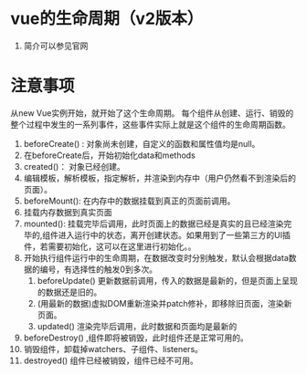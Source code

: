 # vue的生命周期（v2版本）
1. 简介可以参见官网
   
# 注意事项
从new Vue实例开始，就开始了这个生命周期。
每个组件从创建、运行、销毁的整个过程中发生的一系列事件，这些事件实际上就是这个组件的生命周期函数。
1. beforeCreate() : 对象尚未创建，自定义的函数和属性值均是null。
2. 在beforeCreate后，开始初始化data和methods
3. created()： 对象已经创建。
4. 编辑模板，解析模板，指定解析，并渲染到内存中（用户仍然看不到渲染后的页面）。
5. beforeMount(): 在内存中的数据挂载到真正的页面前调用。
6. 挂载内存数据到真实页面
7. mounted(): 挂载完毕后调用，此时页面上的数据已经是真实的且已经渲染完毕的,组件进入运行中的状态，离开创建状态。如果用到了一些第三方的UI插件，若需要初始化，这可以在这里进行初始化。。
8. 开始执行组件运行中的生命周期，在数据改变时分别触发，默认会根据data数据的编号，有选择性的触发0到多次。
    1. beforeUpdate()  更新数据前调用，传入的数据是最新的，但是页面上呈现的数据还是旧的。
    2. (用最新的数据)虚拟DOM重新渲染并patch修补，即移除旧页面，渲染新页面。
    3. updated() 渲染完毕后调用，此时数据和页面均是最新的
9. beforeDestroy() ,组件即将被销毁，此时组件还是正常可用的。
10. 销毁组件，卸载掉watchers、子组件、listeners。
11. destroyed() 组件已经被销毁，组件已经不可用。
    
